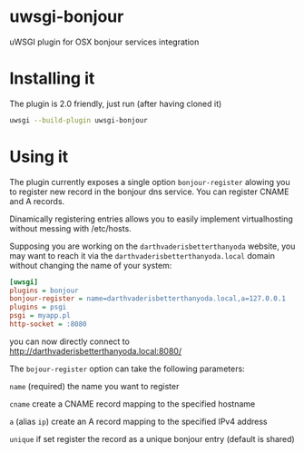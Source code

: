 uwsgi-bonjour
=============

uWSGI plugin for OSX bonjour services integration


Installing it
=============

The plugin is 2.0 friendly, just run (after having cloned it)

```sh
uwsgi --build-plugin uwsgi-bonjour
```

Using it
========

The plugin currently exposes a single option `bonjour-register` alowing you to register new record
in the bonjour dns service. You can register CNAME and A records.

Dinamically registering entries allows you to easily implement virtualhosting without messing with /etc/hosts.

Supposing you are working on the `darthvaderisbetterthanyoda` website, you may want to reach it via the `darthvaderisbetterthanyoda.local` domain without changing the name of your system:

```ini
[uwsgi]
plugins = bonjour
bonjour-register = name=darthvaderisbetterthanyoda.local,a=127.0.0.1
plugins = psgi
psgi = myapp.pl
http-socket = :8080
```

you can now directly connect to http://darthvaderisbetterthanyoda.local:8080/

The `bojour-register` option can take the following parameters:

`name` (required) the name you want to register

`cname` create a CNAME record mapping to the specified hostname

`a` (alias `ip`) create an A record mapping to the specified IPv4 address

`unique` if set register the record as a unique bonjour entry (default is shared)

